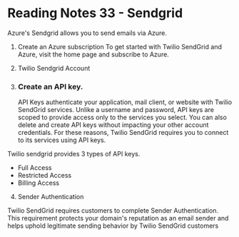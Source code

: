 # Reading Notes 33 - Sendgrid

Azure's Sendgrid allows you to send emails via Azure.

1. Create an Azure subscription
To get started with Twilio SendGrid and Azure, visit the home page and subscribe to Azure.

2. Twilio Sendgrid Account 


3. ### Create an API key.

    API Keys authenticate your application, mail client, or website with Twilio SendGrid services. Unlike a username and password, API keys are scoped to provide access only to the services you select. You can also delete and create API keys without impacting your other account credentials. For these reasons, Twilio SendGrid requires you to connect to its services using API keys.

Twilio sendgrid provides 3 types of API keys.
- Full Access
- Restricted Access
- Billing Access

4. Sender Authentication

Twilio SendGrid requires customers to complete Sender Authentication. This requirement protects your domain's reputation as an email sender and helps uphold legitimate sending behavior by Twilio SendGrid customers